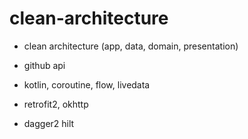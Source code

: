 # clean-architecture


- clean architecture (app, data, domain, presentation)

- github api

- kotlin, coroutine, flow, livedata

- retrofit2, okhttp 

- dagger2 hilt 

